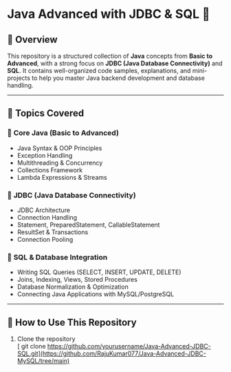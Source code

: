 # Java Advanced with JDBC & SQL 🚀  

## 📌 Overview  
This repository is a structured collection of **Java** concepts from **Basic to Advanced**, with a strong focus on **JDBC (Java Database Connectivity)** and **SQL**. It contains well-organized code samples, explanations, and mini-projects to help you master Java backend development and database handling.  

---

## 📖 Topics Covered  

### 🔹 **Core Java (Basic to Advanced)**  
- Java Syntax & OOP Principles  
- Exception Handling  
- Multithreading & Concurrency  
- Collections Framework  
- Lambda Expressions & Streams  

### 🔹 **JDBC (Java Database Connectivity)**  
- JDBC Architecture  
- Connection Handling  
- Statement, PreparedStatement, CallableStatement  
- ResultSet & Transactions  
- Connection Pooling  

### 🔹 **SQL & Database Integration**  
- Writing SQL Queries (SELECT, INSERT, UPDATE, DELETE)  
- Joins, Indexing, Views, Stored Procedures  
- Database Normalization & Optimization  
- Connecting Java Applications with MySQL/PostgreSQL  

---

## 🚀 How to Use This Repository  
1. Clone the repository  
[ git clone https://github.com/yourusername/Java-Advanced-JDBC-SQL.git](https://github.com/RajuKumar077/Java-Advanced-JDBC-MySQL/tree/main)
  
